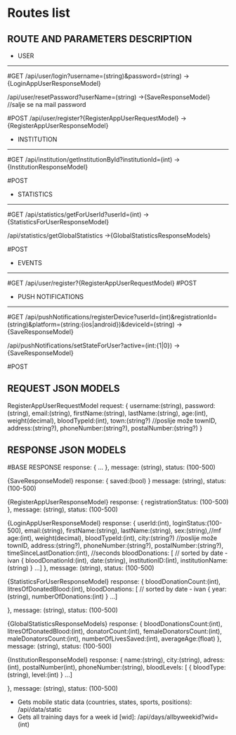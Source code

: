 Routes list
===========

ROUTE AND PARAMETERS										DESCRIPTION 							                                           
----------------------------------------------------------------------------------------------------------------------------------------------------------------------------------------
- USER
-----------
#GET 
/api/user/login?username=(string)&password=(string)
->{LoginAppUserResponseModel}

/api/user/resetPassword?userName=(string)
->{SaveResponseModel} //salje se na mail password

#POST
/api/user/register?{RegisterAppUserRequestModel}
->{RegisterAppUserResponseModel}

- INSTITUTION
-----------
#GET
/api/institution/getInstitutionById?institutionId=(int)
->{InstitutionResponseModel}

#POST

- STATISTICS
-----------
#GET
/api/statistics/getForUserId?userId=(int)
->{StatisticsForUserResponseModel}

/api/statistics/getGlobalStatistics
->{GlobalStatisticsResponseModels}

#POST


- EVENTS
-----------

#GET
/api/user/register?{RegisterAppUserRequestModel}
#POST

- PUSH NOTIFICATIONS
-----------
#GET
/api/pushNotifications/registerDevice?userId=(int)&registrationId=(string)&platform=(string:{ios|android})&deviceId=(string)
->{SaveResponseModel}

/api/pushNotifications/setStateForUser?active=(int:{1|0})
->{SaveResponseModel}

#POST


REQUEST JSON MODELS
----------------------------------------------------------------------------------------------------------------------------------------------------------------------------------------
RegisterAppUserRequestModel
request:
{
	username:(string),
	password:(string),
	email:(string),
	firstName:(string),
	lastName:(string),
	age:(int),
	weight(decimal),
	bloodTypeId:(int),
	town:(string?) //poslije može townID,
	address:(string?),
	phoneNumber:(string?),
	postalNumber:(string?)
}


RESPONSE JSON MODELS
----------------------------------------------------------------------------------------------------------------------------------------------------------------------------------------
#BASE RESPONSE
response:
{
	...
},
message: (string),
status: (100-500)

{SaveResponseModel}
response:
{
	saved:(bool)
}
message: (string),
status: (100-500)

{RegisterAppUserResponseModel}
response:
{
	registrationStatus: (100-500)
},
message: (string),
status: (100-500)

{LoginAppUserResponseModel}
response:
{
	userId:(int),
	loginStatus:(100-500),
	email:(string),
	firstName:(string),
	lastName:(string),
    sex:(string),//mf
	age:(int),
	weight(decimal),
	bloodTypeId:(int),
	city:(string?) //poslije može townID,
	address:(string?),
	phoneNumber:(string?),
	postalNumber:(string?),
	timeSinceLastDonation:(int), //seconds
	bloodDonations: [ // sorted by date - ivan
		{ 
			bloodDonationId:(int),
			date:(string),
			institutionID:(int),
			institutionName:(string)
		} ...]
},
message: (string),
status: (100-500)

{StatisticsForUserResponseModel}
response:
{
	bloodDonationCount:(int),
    litresOfDonatedBlood:(int),
    bloodDonations: [ // sorted by date - ivan
		{ 
			year:(string),
            numberOfDonations:(int)
		} ...]

},
message: (string),
status: (100-500)

{GlobalStatisticsResponseModels}
response:
{
	bloodDonationsCount:(int),
    litresOfDonatedBlood:(int),
    donatorCount:(int),
    femaleDonatorsCount:(int),
    maleDonatorsCount:(int),
    numberOfLivesSaved:(int),
    averageAge:(float)
},
message: (string),
status: (100-500)

{InstitutionResponseModel}
response:
{
    name:(string),
    city:(string),
    adress:(int),
    postalNumber(int),
    phoneNumber:(string),
    bloodLevels: [ 
		{ 
			bloodType:(string),
            level:(int)
		} ...]
     
},
message: (string),
status: (100-500)


- Gets mobile static data (countries, states, sports, positions): 					/api/data/static	
- Gets all training days for a week id [wid]:                                       /api/days/allbyweekid?wid=(int)
